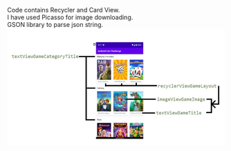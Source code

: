 Code contains Recycler and Card View.  
I have used Picasso for image downloading.  
GSON library to parse json string.  
![Image](https://github.com/malvik246/android_challenges/blob/master/Mistplay/wireframe.JPG?raw=true)
